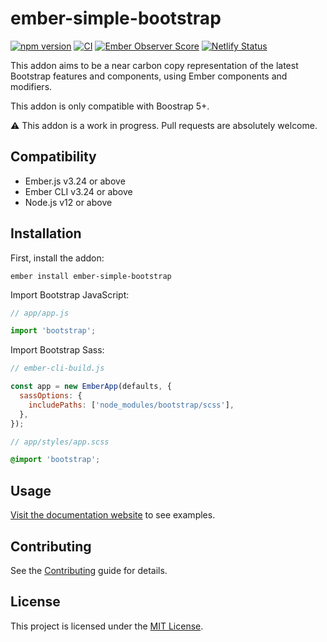 # ember-simple-bootstrap

[![npm version](https://badge.fury.io/js/ember-simple-bootstrap.svg)](https://badge.fury.io/js/ember-simple-bootstrap)
[![CI](https://github.com/charlesfries/ember-simple-bootstrap/actions/workflows/ci.yml/badge.svg)](https://github.com/charlesfries/ember-simple-bootstrap/actions/workflows/ci.yml)
[![Ember Observer Score](https://emberobserver.com/badges/ember-simple-bootstrap.svg)](https://emberobserver.com/addons/ember-simple-bootstrap)
[![Netlify Status](https://api.netlify.com/api/v1/badges/b111d5e4-749c-44db-b7d1-77313aa9a653/deploy-status)](https://app.netlify.com/sites/ember-simple-bootstrap/deploys)

This addon aims to be a near carbon copy representation of the latest Bootstrap features and components, using Ember components and modifiers.

This addon is only compatible with Boostrap 5+.

⚠️ This addon is a work in progress. Pull requests are absolutely welcome.


## Compatibility

* Ember.js v3.24 or above
* Ember CLI v3.24 or above
* Node.js v12 or above


## Installation

First, install the addon:

```
ember install ember-simple-bootstrap
```

Import Bootstrap JavaScript:

```js
// app/app.js

import 'bootstrap';
```

Import Bootstrap Sass:

```js
// ember-cli-build.js

const app = new EmberApp(defaults, {
  sassOptions: {
    includePaths: ['node_modules/bootstrap/scss'],
  },
});
```

```scss
// app/styles/app.scss

@import 'bootstrap';
```


## Usage

[Visit the documentation website](https://ember-simple-bootstrap.netlify.app/components/accordion) to see examples.


## Contributing

See the [Contributing](CONTRIBUTING.md) guide for details.


## License

This project is licensed under the [MIT License](LICENSE.md).
